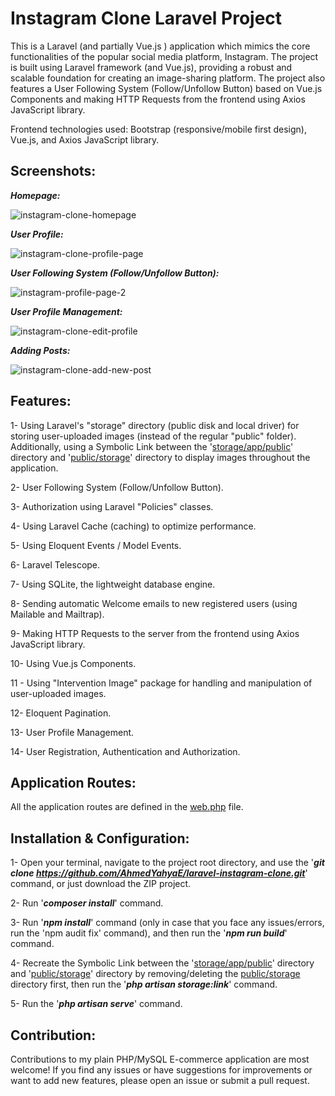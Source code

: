 # Instagram Clone Laravel Project
This is a Laravel (and partially Vue.js ) application which mimics the core functionalities of the popular social media platform, Instagram. The project is built using Laravel framework (and Vue.js), providing a robust and scalable foundation for creating an image-sharing platform. The project also features a User Following System (Follow/Unfollow Button) based on Vue.js Components and making HTTP Requests from the frontend using Axios JavaScript library.

Frontend technologies used: Bootstrap (responsive/mobile first design), Vue.js, and Axios JavaScript library.

## Screenshots:
***Homepage:***

![instagram-clone-homepage](https://github.com/AhmedYahyaE/laravel-instagram-clone/assets/118033266/1225c585-4296-4f5a-9907-15183fb5c344)

***User Profile:***

![instagram-clone-profile-page](https://github.com/AhmedYahyaE/laravel-instagram-clone/assets/118033266/a24e38c9-2ec4-45d1-bd3c-9de7dc3fb8e6)

***User Following System (Follow/Unfollow Button):***

![instagram-profile-page-2](https://github.com/AhmedYahyaE/laravel-instagram-clone/assets/118033266/d698e19a-0a24-43eb-8717-50c8220bbac3)

***User Profile Management:***

![instagram-clone-edit-profile](https://github.com/AhmedYahyaE/laravel-instagram-clone/assets/118033266/8b9f8ba0-d7f3-4601-a1de-fbd35b9f44d7)

***Adding Posts:***

![instagram-clone-add-new-post](https://github.com/AhmedYahyaE/laravel-instagram-clone/assets/118033266/6b597622-44de-488a-97f6-17ac21a2bfbb)

## Features:
1- Using Laravel's "storage" directory (public disk and local driver) for storing user-uploaded images (instead of the regular "public" folder). Additionally, using a Symbolic Link between the '[storage/app/public](storage/app/public)' directory and '[public/storage](public/storage)' directory to display images throughout the application.

2- User Following System (Follow/Unfollow Button).

3- Authorization using Laravel "Policies" classes.

4- Using Laravel Cache (caching) to optimize performance.

5- Using Eloquent Events / Model Events.

6- Laravel Telescope.

7- Using SQLite, the lightweight database engine.

8- Sending automatic Welcome emails to new registered users (using Mailable and Mailtrap).

9- Making HTTP Requests to the server from the frontend using Axios JavaScript library.

10- Using Vue.js Components.

11 - Using "Intervention Image" package for handling and manipulation of user-uploaded images.

12- Eloquent Pagination.

13- User Profile Management.

14-  User Registration, Authentication and Authorization.

## Application Routes:
All the application routes are defined in the [web.php](/routes/web.php) file.

## Installation & Configuration:

1- Open your terminal, navigate to the project root directory, and use the '***git clone https://github.com/AhmedYahyaE/laravel-instagram-clone.git***' command, or just download the ZIP project.

2- Run '***composer install***' command.

3- Run '***npm install***' command (only in case that you face any issues/errors, run the 'npm audit fix' command), and then run the '***npm run build***' command.

4- Recreate the Symbolic Link between the '[storage/app/public](storage/app/public)' directory and '[public/storage](public/storage)' directory by removing/deleting the [public/storage](public/storage) directory first, then run the '***php artisan storage:link***' command.

5- Run the '***php artisan serve***' command.




## Contribution:
Contributions to my plain PHP/MySQL E-commerce application are most welcome! If you find any issues or have suggestions for improvements or want to add new features, please open an issue or submit a pull request.
